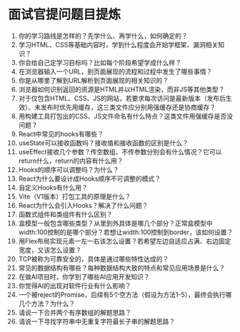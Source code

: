 # 面试官提问题目提炼

1. 你的学习路线是怎样的？先学什么、再学什么，如何确定的？
2. 学习HTML、CSS等基础内容时，学到什么程度会开始学框架、漏洞相关知识？
3. 你会给自己定学习目标吗？比如每个阶段希望学成什么样？
4. 在浏览器输入一个URL，到页面展现的流程和过程中发生了哪些事情？
5. 你是从哪里了解到URL解析到页面展现的相关知识的？
6. 浏览器如何识别返回的资源是HTML并以HTML渲染，而非JS等其他类型？
7. 对于仅包含HTML、CSS、JS的网站，若要求每次访问是最新版本（发布后生效）、未发布时优先用缓存，这三类文件应分别用强缓存还是协商缓存？
8. 用构建工具打包出的CSS、JS文件命名有什么特点？这类文件用强缓存是否没问题？
9. React中常见的hooks有哪些？
10. useState可以接收函数吗？接收值和接收函数的区别是什么？
11. useEffect接收几个参数？传空数组、不传参数分别会有什么情况？它可以return什么，return的内容有什么用？
12. Hooks的顺序可以调整吗？为什么？
13. React为什么要设计成Hooks顺序不可调整的模式？
14. 自定义Hooks有什么用？
15. Vite（V1版本）打包工具的原理是什么？
16. React为什么会引入Hooks？解决了什么问题？
17. 函数式组件和类组件有什么区别？
18. 盒模型一般包含哪些类型？从里到外具体是哪几个部分？正常盒模型中width:100控制的是哪个部分？若想让width:100控制到border，该如何设置？
19. 用Flex布局实现元素一左一右该怎么设置？若希望左边自适应占满、右边固定宽度，又该怎么设置？
20. TCP被称为可靠安全的，具体是通过哪些特性达成的？
21. 常见的数据结构有哪些？每种数据结构大致的特点和常见应用场景是什么？
22. 在做AI项目时，你学到了哪些AI应用开发知识？
23. 你觉得AI的出现对软件行业有什么影响？
24. 一个被reject的Promise，后续有5个空方法（假设为方法1-5），最终会执行哪几个方法？为什么？
25. 请说一下合并两个有序数组的解题思路？
26. 请说一下寻找字符串中无重复字符最长子串的解题思路？



# 